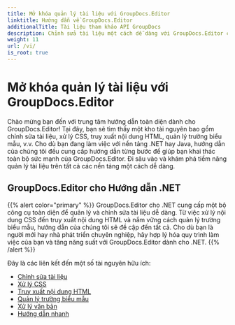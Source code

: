 ```yaml
---
title: Mở khóa quản lý tài liệu với GroupDocs.Editor
linktitle: Hướng dẫn về GroupDocs.Editor
additionalTitle: Tài liệu tham khảo API GroupDocs
description: Chỉnh sửa tài liệu một cách dễ dàng với GroupDocs.Editor cho .NET & Java. Hợp lý hóa quy trình làm việc, quản lý CSS, truy xuất nội dung HTML và hơn thế nữa!
weight: 11
url: /vi/
is_root: true
---
```


# Mở khóa quản lý tài liệu với GroupDocs.Editor


Chào mừng bạn đến với trung tâm hướng dẫn toàn diện dành cho GroupDocs.Editor! Tại đây, bạn sẽ tìm thấy một kho tài nguyên bao gồm chỉnh sửa tài liệu, xử lý CSS, truy xuất nội dung HTML, quản lý trường biểu mẫu, v.v. Cho dù bạn đang làm việc với nền tảng .NET hay Java, hướng dẫn của chúng tôi đều cung cấp hướng dẫn từng bước để giúp bạn khai thác toàn bộ sức mạnh của GroupDocs.Editor. Đi sâu vào và khám phá tiềm năng quản lý tài liệu trên tất cả các nền tảng một cách dễ dàng.


## GroupDocs.Editor cho Hướng dẫn .NET
{{% alert color="primary" %}}
GroupDocs.Editor cho .NET cung cấp một bộ công cụ toàn diện để quản lý và chỉnh sửa tài liệu dễ dàng. Từ việc xử lý nội dung CSS đến truy xuất nội dung HTML và nắm vững cách quản lý trường biểu mẫu, hướng dẫn của chúng tôi sẽ đề cập đến tất cả. Cho dù bạn là người mới hay nhà phát triển chuyên nghiệp, hãy hợp lý hóa quy trình làm việc của bạn và tăng năng suất với GroupDocs.Editor dành cho .NET.
{{% /alert %}}

Đây là các liên kết đến một số tài nguyên hữu ích:
 
- [Chỉnh sửa tài liệu](./net/document-editing/)
- [Xử lý CSS](./net/css-handling/)
- [Truy xuất nội dung HTML](./net/html-content-retrieval/)
- [Quản lý trường biểu mẫu](./net/form-field-management/)
- [Xử lý văn bản](./net/document-processing/)
- [Hướng dẫn nhanh](./net/quick-start-guide/)